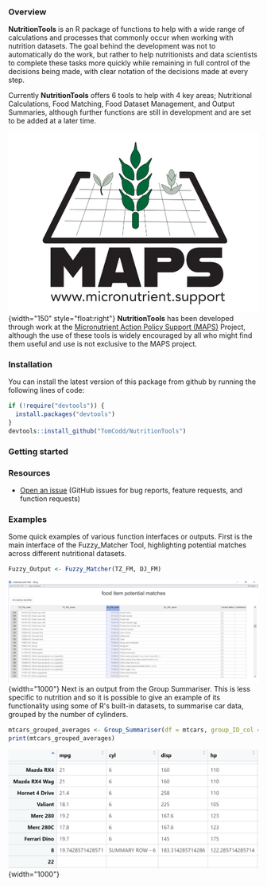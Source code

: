 ### Overview

**NutritionTools** is an R package of functions to help with a wide range of calculations and processes that commonly occur when working with nutrition datasets. The goal behind the development was not to automatically do the work, but rather to help nutritionists and data scientists to complete these tasks more quickly while remaining in full control of the decisions being made, with clear notation of the decisions made at every step.

Currently **NutritionTools** offers 6 tools to help with 4 key areas; Nutritional Calculations, Food Matching, Food Dataset Management, and Output Summaries, although further functions are still in development and are set to be added at a later time.

![](reference/figures/MAPS_logo_crop.jpg){width="150" style="float:right"} **NutritionTools** has been developed through work at the [Micronutrient Action Policy Support (MAPS)](https://www.micronutrient.support/) Project, although the use of these tools is widely encouraged by all who might find them useful and use is not exclusive to the MAPS project.

### Installation

You can install the latest version of this package from github by running the following lines of code:

``` r
if (!require("devtools")) {
  install.packages("devtools")
}
devtools::install_github("TomCodd/NutritionTools")
```

### Getting started

### Resources

-   [Open an issue](https://github.com/TomCodd/NutritionTools/issues/new) (GitHub issues for bug reports, feature requests, and function requests)

### Examples

Some quick examples of various function interfaces or outputs. First is the main interface of the Fuzzy_Matcher Tool, highlighting potential matches across different nutritional datasets.

``` r
Fuzzy_Output <- Fuzzy_Matcher(TZ_FM, DJ_FM)
```

![](reference/figures/FM_example.PNG){width="1000"} Next is an output from the Group Summariser. This is less specific to nutrition and so it is possible to give an example of its functionality using some of R's built-in datasets, to summarise car data, grouped by the number of cylinders.

``` r
mtcars_grouped_averages <- Group_Summariser(df = mtcars, group_ID_col = 'cyl', sep_row = T, round_weighting = T)
print(mtcars_grouped_averages)
```

![](reference/figures/GS_example_mtcars.PNG){width="1000"}
